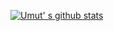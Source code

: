 
[![Umut' s github stats](https://github-readme-stats.vercel.app/api?username=umutlaguler&count_private=true&show_icons=true&theme=radical&hide_rank=false)](https://github.com/umutlaguler/github-readme-stats)
